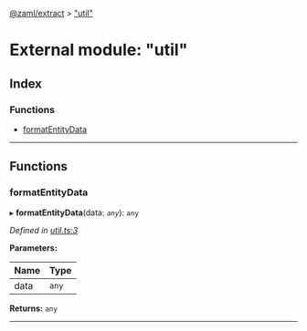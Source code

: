 [@zaml/extract](../README.md) > ["util"](../modules/_util_.md)

# External module: "util"

## Index

### Functions

* [formatEntityData](_util_.md#formatentitydata)

---

## Functions

<a id="formatentitydata"></a>

###  formatEntityData

▸ **formatEntityData**(data: *`any`*): `any`

*Defined in [util.ts:3](https://github.com/nexushubs/zaml-lang/blob/42220f0/packages/zaml-extract/src/util.ts#L3)*

**Parameters:**

| Name | Type |
| ------ | ------ |
| data | `any` |

**Returns:** `any`

___

